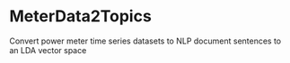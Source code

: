 # MeterData2Topics
Convert power meter time series datasets to NLP document sentences to an LDA vector space
